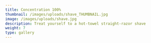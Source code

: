 ```yaml
---
title: Concentration 100%
thumbnail: /images/uploads/shave_THUMBNAIL.jpg
image: /images/uploads/shave.jpg
description: Treat yourself to a hot-towel straight-razor shave
weight: 7
type: gallery
---
```

